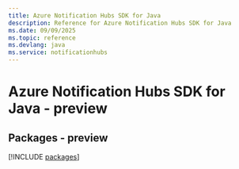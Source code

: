 ```yaml
---
title: Azure Notification Hubs SDK for Java
description: Reference for Azure Notification Hubs SDK for Java
ms.date: 09/09/2025
ms.topic: reference
ms.devlang: java
ms.service: notificationhubs
---
```

# Azure Notification Hubs SDK for Java - preview
## Packages - preview
[!INCLUDE [packages](notification-hubs-index.md)]